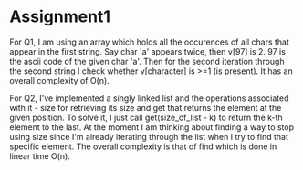 # Assignment1

For Q1, I am using an array which holds all the occurences of all chars that appear in the first string. Say char 'a' appears twice, then v[97] is 2. 97 is the ascii code of the given char 'a'. Then for the second iteration through the second string I check whether v[character] is >=1 (is present). It has an overall complexity of O(n).

For Q2, I've implemented a singly linked list and the operations associated with it - size for retrieving its size and get that returns the element at the given position. To solve it, I just call get(size_of_list - k) to return the k-th element to the last. At the moment I am thinking about finding a way to stop using size since I'm already iterating through the list when I try to find that specific element. The overall complexity is that of find which is done in linear time O(n).
